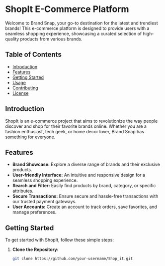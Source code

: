 # ShopIt E-Commerce Platform

Welcome to Brand Snap, your go-to destination for the latest and trendiest brands! This e-commerce platform is designed to provide users with a seamless shopping experience, showcasing a curated selection of high-quality products from various brands.

## Table of Contents
- [Introduction](#introduction)
- [Features](#features)
- [Getting Started](#getting-started)
- [Usage](#usage)
- [Contributing](#contributing)
- [License](#license)

## Introduction

ShopIt is an e-commerce project that aims to revolutionize the way people discover and shop for their favorite brands online. Whether you are a fashion enthusiast, tech geek, or home decor lover, Brand Snap has something for everyone.

## Features

- **Brand Showcase:** Explore a diverse range of brands and their exclusive products.
- **User-friendly Interface:** An intuitive and responsive design for a seamless shopping experience.
- **Search and Filter:** Easily find products by brand, category, or specific attributes.
- **Secure Transactions:** Ensure secure and hassle-free transactions with our trusted payment gateways.
- **User Accounts:** Create an account to track orders, save favorites, and manage preferences.

## Getting Started

To get started with ShopIt, follow these simple steps:

1. **Clone the Repository:**
   ```bash
   git clone https://github.com/your-username/Shop_it.git
